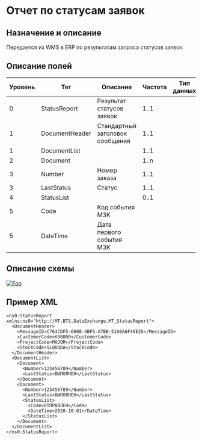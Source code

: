 # Отчет по статусам заявок

## Назначение и описание
Передается из WMS в ERP по результатам запроса статусов заявок.

## Описание полей

Уровень | Тег | Описание | Частота | Тип данных | Размер поля | Комментарий
--------|-----|----------|---------|------------|-------------|------------
0       | StatusReport   | Результат статусов заявок       | 1..1    |            |             |                           
1       | DocumentHeader | Стандартный заголовок сообщения | 1..1    |            |             | Общая структура сообщения 
1       | DocumentList   |                             | 1..1        |            |             |
2       | Document       |                           | 1..n          |            |             |
3       | Number         | Номер заказа                    | 1..1    |            |             |                           
3       | LastStatus     | Статус                          | 1..1    |            |             |                           
4       | StatusList     |                                 | 0..1    |            |             |                           
5       | Code           | Код события МЗК                 |         |            |             |
5       | DateTime       | Дата первого события МЗК        |         |            |

## Описание схемы
<a href="/XSD/MT_StatusReport.xsd" rel="XSD">![Foo](https://user-images.githubusercontent.com/22858622/134012526-73d1b128-a2cd-4d14-8a13-10f81a57c04f.png)</a>

## Пример XML
```
<ns0:StatusReport xmlns:ns0="http://MT.BTS.DataExchange.MT_StatusReport">
  <DocumentHeader>
    <MessageID>C764CDF5-0808-4BF5-A7BB-51A0A6F46E35</MessageID>
    <CustomerCode>К00000</CustomerCode>
    <ProjectCode>MAJOR</ProjectCode>
    <StockCode>SLOBODA</StockCode>
  </DocumentHeader>
  <DocumentList>
    <Document>
      <Number>123456789</Number>
      <LastStatus>ВЫПОЛНЕН</LastStatus>
    </Document>
    <Document>
      <Number>123456789</Number>
      <LastStatus>ВЫПОЛНЕН</LastStatus>
      <StatusList>
        <Code>ОТПРАВЛЕН</Code>
        <DateTime>2020-10-01</DateTime>
      </StatusList>
    </Document>
  </DocumentList>
</ns0:StatusReport>
```
